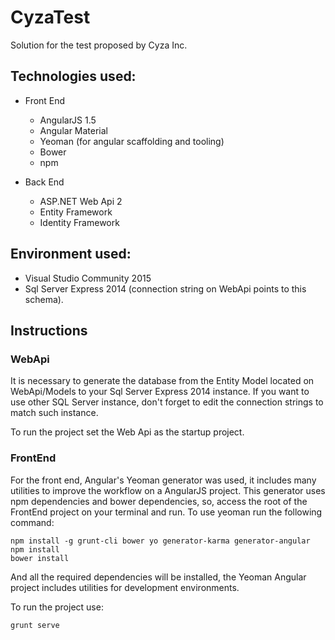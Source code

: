 # CyzaTest
Solution for the test proposed by Cyza Inc.

## Technologies used:
- Front End
  - AngularJS 1.5
  - Angular Material
  - Yeoman (for angular scaffolding and tooling)
  - Bower
  - npm
  
- Back End
  - ASP.NET Web Api 2
  - Entity Framework
  - Identity Framework


## Environment used:
- Visual Studio Community 2015
- Sql Server Express 2014 (connection string on WebApi points to this schema).

## Instructions
### WebApi
It is necessary to generate the database from the Entity Model located on WebApi/Models to your Sql Server Express 2014 instance.
If you want to use other SQL Server instance, don't forget to edit the connection strings to match such instance.

To run the project set the Web Api as the startup project.


### FrontEnd
For the front end, Angular's Yeoman generator was used, it includes many utilities to improve the workflow on a AngularJS project.
This generator uses npm dependencies and bower dependencies, so, access the root of the FrontEnd project on your terminal and run. 
To use yeoman run the following command:

    npm install -g grunt-cli bower yo generator-karma generator-angular
    npm install
    bower install
    
And all the required dependencies will be installed, the Yeoman Angular project includes utilities for development environments.

To run the project use:

    grunt serve
